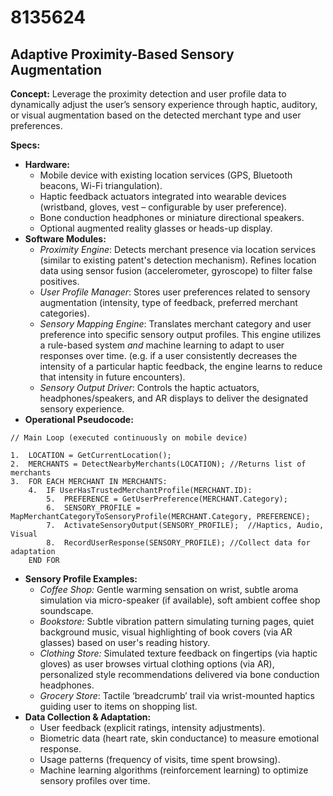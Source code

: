 # 8135624

## Adaptive Proximity-Based Sensory Augmentation

**Concept:** Leverage the proximity detection and user profile data to dynamically adjust the user’s sensory experience through haptic, auditory, or visual augmentation based on the detected merchant type and user preferences.

**Specs:**

*   **Hardware:**
    *   Mobile device with existing location services (GPS, Bluetooth beacons, Wi-Fi triangulation).
    *   Haptic feedback actuators integrated into wearable devices (wristband, gloves, vest – configurable by user preference).
    *   Bone conduction headphones or miniature directional speakers.
    *   Optional augmented reality glasses or heads-up display.
*   **Software Modules:**
    *   *Proximity Engine*: Detects merchant presence via location services (similar to existing patent's detection mechanism).  Refines location data using sensor fusion (accelerometer, gyroscope) to filter false positives.
    *   *User Profile Manager*:  Stores user preferences related to sensory augmentation (intensity, type of feedback, preferred merchant categories).
    *   *Sensory Mapping Engine*: Translates merchant category and user preference into specific sensory output profiles.  This engine utilizes a rule-based system *and* machine learning to adapt to user responses over time. (e.g. if a user consistently decreases the intensity of a particular haptic feedback, the engine learns to reduce that intensity in future encounters).
    *   *Sensory Output Driver*: Controls the haptic actuators, headphones/speakers, and AR displays to deliver the designated sensory experience.
*   **Operational Pseudocode:**

```
// Main Loop (executed continuously on mobile device)

1.  LOCATION = GetCurrentLocation();
2.  MERCHANTS = DetectNearbyMerchants(LOCATION); //Returns list of merchants
3.  FOR EACH MERCHANT IN MERCHANTS:
    4.  IF UserHasTrustedMerchantProfile(MERCHANT.ID):
        5.  PREFERENCE = GetUserPreference(MERCHANT.Category);
        6.  SENSORY_PROFILE = MapMerchantCategoryToSensoryProfile(MERCHANT.Category, PREFERENCE);
        7.  ActivateSensoryOutput(SENSORY_PROFILE);  //Haptics, Audio, Visual
        8.  RecordUserResponse(SENSORY_PROFILE); //Collect data for adaptation
    END FOR
```

*   **Sensory Profile Examples:**
    *   *Coffee Shop:* Gentle warming sensation on wrist, subtle aroma simulation via micro-speaker (if available), soft ambient coffee shop soundscape.
    *   *Bookstore:*  Subtle vibration pattern simulating turning pages, quiet background music, visual highlighting of book covers (via AR glasses) based on user's reading history.
    *   *Clothing Store:*  Simulated texture feedback on fingertips (via haptic gloves) as user browses virtual clothing options (via AR), personalized style recommendations delivered via bone conduction headphones.
    *   *Grocery Store*: Tactile ‘breadcrumb’ trail via wrist-mounted haptics guiding user to items on shopping list.
*   **Data Collection & Adaptation:**
    *   User feedback (explicit ratings, intensity adjustments).
    *   Biometric data (heart rate, skin conductance) to measure emotional response.
    *   Usage patterns (frequency of visits, time spent browsing).
    *   Machine learning algorithms (reinforcement learning) to optimize sensory profiles over time.